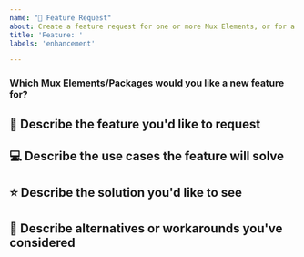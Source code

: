 ```yaml
---
name: "🎥 Feature Request"
about: Create a feature request for one or more Mux Elements, or for a new Mux Element you'd like to see.
title: 'Feature: '
labels: 'enhancement'

---
```


### Which Mux Elements/Packages would you like a new feature for?
<!-- 
  Uncomment all that apply. Also, make sure you add the appropriate Label after creating the issue!
  
- mux-video
- mux-audio
- common
- I'd like to propose a new Element!
-->

## 🎥 Describe the feature you'd like to request

<!--
  Please provide a clear and concise description of what you want to see added to Mux Elements
-->

## 💻 Describe the use cases the feature will solve

<!--
  Please provide a clear and concise description of what you want and what your use case is.
-->

## ⭐ Describe the solution you'd like to see

<!--
  Please provide a clear and concise description of what you think the solution should look like.
-->

## 🔄 Describe alternatives or workarounds you've considered

<!--
  Please provide clear and concise descriptions of any alternatives you've tried or considered (e.g. alternative libraries or components, extending the existing Elements, etc.)
-->
